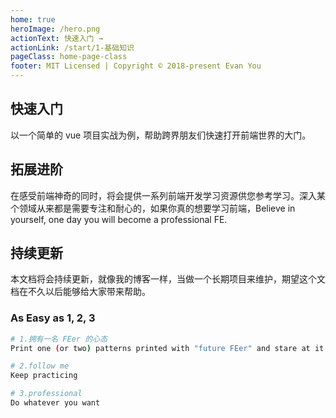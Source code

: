 ```yaml
---
home: true
heroImage: /hero.png
actionText: 快速入门 →
actionLink: /start/1-基础知识
pageClass: home-page-class
footer: MIT Licensed | Copyright © 2018-present Evan You
---
```


<div style="text-align: center">
  <Bit/>
</div>

<div class="features">
  <div class="feature">
    <h2>快速入门</h2>
    <p>以一个简单的 vue 项目实战为例，帮助跨界朋友们快速打开前端世界的大门。</p>
  </div>
  <div class="feature">
    <h2>拓展进阶</h2>
    <p>在感受前端神奇的同时，将会提供一系列前端开发学习资源供您参考学习。深入某个领域从来都是需要专注和耐心的，如果你真的想要学习前端，Believe in yourself, one day you will become a professional FE.</p>
  </div>
  <div class="feature">
    <h2>持续更新</h2>
    <p>本文档将会持续更新，就像我的博客一样，当做一个长期项目来维护，期望这个文档在不久以后能够给大家带来帮助。</p>
  </div>
</div>

### As Easy as 1, 2, 3

``` bash
# 1.拥有一名 FEer 的心态
Print one (or two) patterns printed with "future FEer" and stare at it with a vow to succeed.

# 2.follow me
Keep practicing

# 3.professional
Do whatever you want
```